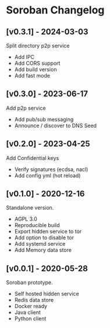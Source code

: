 # Soroban Changelog

## [v0.3.1] - 2024-03-03

Split directory p2p service

- Add IPC
- Add CORS support
- Add build version
- Add fast mode

## [v0.3.0] - 2023-06-17

Add p2p service

- Add pub/sub messaging
- Announce / discover to DNS Seed

## [v0.2.0] - 2023-04-25

Add Confidential keys

- Verify signatures (ecdsa, nacl)
- Add config yml (hot reload)

## [v0.1.0] - 2020-12-16

Standalone version.

- AGPL 3.0
- Reproducible build
- Export hidden service to tor
- Add option to disable tor
- Add systemd service
- Add Memory data store

## [v0.0.1] - 2020-05-28

Soroban prototype.

- Self hosted hidden service
- Redis data store
- Docker ready
- Java client
- Python client
